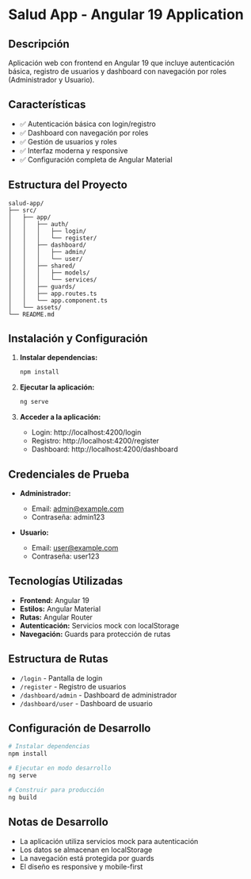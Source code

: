 # Salud App - Angular 19 Application

## Descripción
Aplicación web con frontend en Angular 19 que incluye autenticación básica, registro de usuarios y dashboard con navegación por roles (Administrador y Usuario).

## Características
- ✅ Autenticación básica con login/registro
- ✅ Dashboard con navegación por roles
- ✅ Gestión de usuarios y roles
- ✅ Interfaz moderna y responsive
- ✅ Configuración completa de Angular Material

## Estructura del Proyecto

```
salud-app/
├── src/
│   ├── app/
│   │   ├── auth/
│   │   │   ├── login/
│   │   │   └── register/
│   │   ├── dashboard/
│   │   │   ├── admin/
│   │   │   └── user/
│   │   ├── shared/
│   │   │   ├── models/
│   │   │   └── services/
│   │   ├── guards/
│   │   ├── app.routes.ts
│   │   └── app.component.ts
│   └── assets/
└── README.md
```

## Instalación y Configuración

1. **Instalar dependencias:**
   ```bash
   npm install
   ```

2. **Ejecutar la aplicación:**
   ```bash
   ng serve
   ```

3. **Acceder a la aplicación:**
   - Login: http://localhost:4200/login
   - Registro: http://localhost:4200/register
   - Dashboard: http://localhost:4200/dashboard

## Credenciales de Prueba

- **Administrador:**
  - Email: admin@example.com
  - Contraseña: admin123

- **Usuario:**
  - Email: user@example.com
  - Contraseña: user123

## Tecnologías Utilizadas

- **Frontend:** Angular 19
- **Estilos:** Angular Material
- **Rutas:** Angular Router
- **Autenticación:** Servicios mock con localStorage
- **Navegación:** Guards para protección de rutas

## Estructura de Rutas

- `/login` - Pantalla de login
- `/register` - Registro de usuarios
- `/dashboard/admin` - Dashboard de administrador
- `/dashboard/user` - Dashboard de usuario

## Configuración de Desarrollo

```bash
# Instalar dependencias
npm install

# Ejecutar en modo desarrollo
ng serve

# Construir para producción
ng build
```

## Notas de Desarrollo

- La aplicación utiliza servicios mock para autenticación
- Los datos se almacenan en localStorage
- La navegación está protegida por guards
- El diseño es responsive y mobile-first
